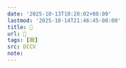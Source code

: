 ```yaml
---
date: '2025-10-13T10:28:02+08:00'
lastmod: '2025-10-14T21:46:45-08:00'
title: 􂖻
url: 􂖻
tags: [颼]
src: DCCV
note:
---
```

